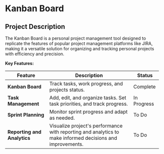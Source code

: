 # Kanban Board

## Project Description

The Kanban Board is a personal project management tool designed to replicate the features of popular project management platforms like JIRA, making it a versatile solution for organizing and tracking personal projects with efficiency and precision.

**Key Features:**

| **Feature**                | **Description**                                                                                   | Status |
|---------------------------|---------------------------------------------------------------------------------------------------| ------- |
| **Kanban Board**           | Track tasks, work progress, and projects status. | Complete |
| **Task Management**        | Add, edit, and organize tasks. Set task priorities, and track progress. | In Progress |
| **Sprint Planning**        | Monitor sprint progress and adapt as needed. | To Do |
| **Reporting and Analytics** | Visualize project's performance with reporting and analytics to make informed decisions and improvements. | To Do |
